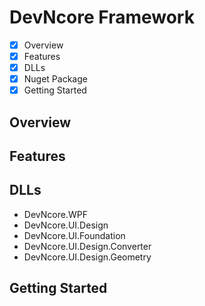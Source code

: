 # DevNcore Framework

- [x] Overview
- [x] Features
- [x] DLLs 
- [x] Nuget Package
- [x] Getting Started

## Overview

## Features

## DLLs
- DevNcore.WPF
- DevNcore.UI.Design
- DevNcore.UI.Foundation
- DevNcore.UI.Design.Converter
- DevNcore.UI.Design.Geometry

## Getting Started
